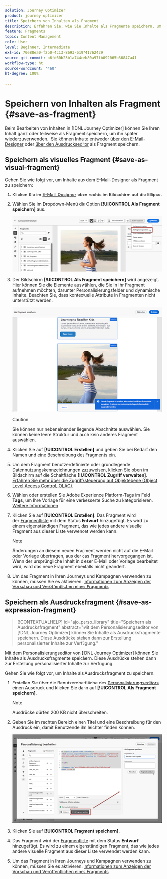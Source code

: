 ```yaml
---
solution: Journey Optimizer
product: journey optimizer
title: Speichern von Inhalten als Fragment
description: Erfahren Sie, wie Sie Inhalte als Fragmente speichern, um Inhalte in Journey Optimizer-Kampagnen und -Journeys wiederzuverwenden.
feature: Fragments
topic: Content Management
role: User
level: Beginner, Intermediate
exl-id: 70e88ea0-f2b0-4c13-8693-619741762429
source-git-commit: b6fd60b23b1a744ceb80a97fb092065b36847a41
workflow-type: ht
source-wordcount: '460'
ht-degree: 100%

---
```


# Speichern von Inhalten als Fragment {#save-as-fragment}

Beim Bearbeiten von Inhalten in [!DNL Journey Optimizer] können Sie Ihren Inhalt ganz oder teilweise als Fragment speichern, um ihn später wiederzuverwenden.  Sie können Inhalte entweder [über den E-Mail-Designer](#save-as-visual-fragment) oder [über den Ausdruckseditor](#save-as-expression-fragment) als Fragment speichern.

## Speichern als visuelles Fragment {#save-as-visual-fragment}

Gehen Sie wie folgt vor, um Inhalte aus dem E-Mail-Designer als Fragment zu speichern:

1. Klicken Sie im [E-Mail-Designer](../email/get-started-email-design.md) oben rechts im Bildschirm auf die Ellipse.

1. Wählen Sie im Dropdown-Menü die Option **[!UICONTROL Als Fragment speichern]** aus.

   ![](assets/fragment-save-as.png)

1. Der Bildschirm **[!UICONTROL Als Fragment speichern]** wird angezeigt. Hier können Sie die Elemente auswählen, die Sie in Ihr Fragment aufnehmen möchten, darunter Personalisierungsfelder und dynamische Inhalte. Beachten Sie, dass kontextuelle Attribute in Fragmenten nicht unterstützt werden.

   ![](assets/fragment-save-as-screen.png)

   >[!CAUTION]
   >
   >Sie können nur nebeneinander liegende Abschnitte auswählen. Sie können keine leere Struktur und auch kein anderes Fragment auswählen.

1. Klicken Sie auf **[!UICONTROL Erstellen]** und geben Sie bei Bedarf den Namen und eine Beschreibung des Fragments ein.

1. Um dem Fragment benutzerdefinierte oder grundlegende Datennutzungskennzeichnungen zuzuweisen, klicken Sie oben im Bildschirm auf die Schaltfläche **[!UICONTROL Zugriff verwalten]**. [Erfahren Sie mehr über die Zugriffssteuerung auf Objektebene (Object Level Access Control, OLAC)](../administration/object-based-access.md).

1. Wählen oder erstellen Sie Adobe Experience Platform-Tags im Feld **Tags**, um Ihre Vorlage für eine verbesserte Suche zu kategorisieren. [Weitere Informationen](../start/search-filter-categorize.md#tags)

1. Klicken Sie auf **[!UICONTROL Erstellen]**. Das Fragment wird der [Fragmentliste](#access-manage-fragments) mit dem Status **Entwurf** hinzugefügt. Es wird zu einem eigenständigen Fragment, das wie jedes andere visuelle Fragment aus dieser Liste verwendet werden kann.

   >[!NOTE]
   >
   >Änderungen an diesem neuen Fragment werden nicht auf die E-Mail oder Vorlage übertragen, aus der das Fragment hervorgegangen ist. Wenn der ursprüngliche Inhalt in dieser E-Mail oder Vorlage bearbeitet wird, wird das neue Fragment ebenfalls nicht geändert.

1. Um das Fragment in Ihren Journeys und Kampagnen verwenden zu können, müssen Sie es aktivieren. [Informationen zum Anzeigen der Vorschau und Veröffentlichen eines Fragments](../content-management/create-fragments.md#publish)

## Speichern als Ausdrucksfragment {#save-as-expression-fragment}

>[!CONTEXTUALHELP]
>id="ajo_perso_library"
>title="Speichern als Ausdrucksfragment"
>abstract="Mit dem Personalisierungseditor von [!DNL Journey Optimizer] können Sie Inhalte als Ausdrucksfragmente speichern. Diese Ausdrücke stehen dann zur Erstellung personalisierter Inhalte zur Verfügung."

Mit dem Personalisierungseditor von [!DNL Journey Optimizer] können Sie Inhalte als Ausdrucksfragmente speichern. Diese Ausdrücke stehen dann zur Erstellung personalisierter Inhalte zur Verfügung.

Gehen Sie wie folgt vor, um Inhalte als Ausdrucksfragment zu speichern.

1. Erstellen Sie über die Benutzeroberfläche des [Personalisierungseditors](../personalization/personalization-build-expressions.md) einen Ausdruck und klicken Sie dann auf **[!UICONTROL Als Fragment speichern]**.

   >[!NOTE]
   >
   >Ausdrücke dürfen 200 KB nicht überschreiten.

1. Geben Sie im rechten Bereich einen Titel und eine Beschreibung für den Ausdruck ein, damit Benutzende ihn leichter finden können.

   ![](assets/expression-fragment-save-as.png)

1. Klicken Sie auf **[!UICONTROL Fragment speichern]**.

   <!--An expression fragment cannot be nested inside another fragment.-->

1. Das Fragment wird der [Fragmentliste](#access-manage-fragments) mit dem Status **Entwurf** hinzugefügt. Es wird zu einem eigenständigen Fragment, das wie jedes andere visuelle Fragment aus dieser Liste verwendet werden kann.

1. Um das Fragment in Ihren Journeys und Kampagnen verwenden zu können, müssen Sie es aktivieren. [Informationen zum Anzeigen der Vorschau und Veröffentlichen eines Fragments](../content-management/create-fragments.md#publish)
